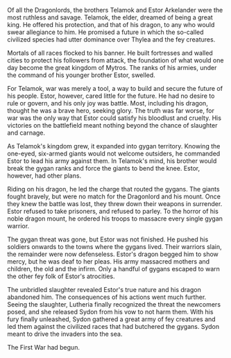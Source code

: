 Of all the Dragonlords, the brothers Telamok and Estor Arkelander were the most ruthless and savage. Telamok, the elder, dreamed of being a great king. He offered his protection, and that of his dragon, to any who would swear allegiance to him. He promised a future in which the so-called civilized species had utter dominance over Thylea and the fey creatures.

Mortals of all races flocked to his banner. He built fortresses and walled cities to protect his followers from attack, the foundation of what would one day become the great kingdom of Mytros. The ranks of his armies, under the command of his younger brother Estor, swelled.

For Telamok, war was merely a tool, a way to build and secure the future of his people. Estor, however, cared little for the future. He had no desire to rule or govern, and his only joy was battle. Most, including his dragon, thought he was a brave hero, seeking glory. The truth was far worse, for war was the only way that Estor could satisfy his bloodlust and cruelty. His victories on the battlefield meant nothing beyond the chance of slaughter and carnage.

As Telamok's kingdom grew, it expanded into gygan territory. Knowing the one-eyed, six-armed giants would not welcome outsiders, he commanded Estor to lead his army against them. In Telamok's mind, his brother would break the gygan ranks and force the giants to bend the knee. Estor, however, had other plans.

Riding on his dragon, he led the charge that routed the gygans. The giants fought bravely, but were no match for the Dragonlord and his mount. Once they knew the battle was lost, they threw down their weapons in surrender. Estor refused to take prisoners, and refused to parley. To the horror of his noble dragon mount, he ordered his troops to massacre every single gygan warrior.

The gygan threat was gone, but Estor was not finished. He pushed his soldiers onwards to the towns where the gygans lived. Their warriors slain, the remainder were now defenseless. Estor's dragon begged him to show mercy, but he was deaf to her pleas. His army massacred mothers and children, the old and the infirm. Only a handful of gygans escaped to warn the other fey folk of Estor's atrocities.

The unbridled slaughter revealed Estor's true nature and his dragon abandoned him. The consequences of his actions went much further. Seeing the slaughter, Lutheria finally recognized the threat the newcomers posed, and she released Sydon from his vow to not harm them. With his fury finally unleashed, Sydon gathered a great army of fey creatures and led them against the civilized races that had butchered the gygans. Sydon meant to drive the invaders into the sea.

The First War had begun.
